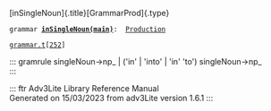 [inSingleNoun]{.title}[GrammarProd]{.type}

`grammar `**[`inSingleNoun(main)`](../object/inSingleNoun(main).html)**` :   `[`Production`](../object/Production.html)

[`grammar.t`](../file/grammar.t.html)`[`[`252`](../source/grammar.t.html#252)`]`

::: gramrule
singleNoun-\>np\_ \| (\'in\' \| \'into\' \| \'in\' \'to\')
singleNoun-\>np\_\
:::

::: ftr
Adv3Lite Library Reference Manual\
Generated on 15/03/2023 from adv3Lite version 1.6.1
:::

